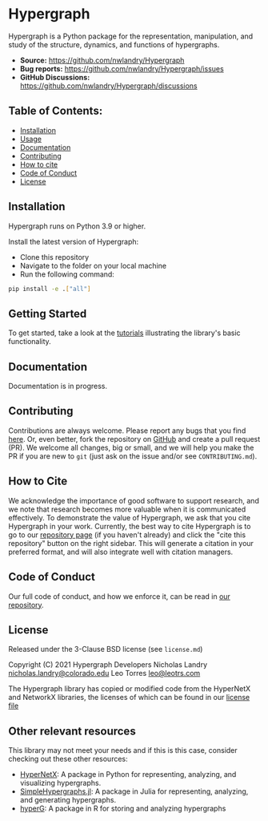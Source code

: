 # Hypergraph

Hypergraph is a Python package for the representation, manipulation, and study of the structure, dynamics, and functions of hypergraphs.

* **Source:** https://github.com/nwlandry/Hypergraph
* **Bug reports:** https://github.com/nwlandry/Hypergraph/issues
* **GitHub Discussions:** https://github.com/nwlandry/Hypergraph/discussions

## Table of Contents:
  - [Installation](#installation)
  - [Usage](#usage)
  - [Documentation](#documentation)
  - [Contributing](#contributing)
  - [How to cite](#how-to-cite)
  - [Code of Conduct](#code-of-conduct)
  - [License](#license)

## Installation

Hypergraph runs on Python 3.9 or higher.

Install the latest version of Hypergraph:
* Clone this repository
* Navigate to the folder on your local machine
* Run the following command:
```sh
pip install -e .["all"]
```

## Getting Started

To get started, take a look at the [tutorials](/tutorials/) illustrating the library's basic functionality.

## Documentation

Documentation is in progress.

## Contributing
Contributions are always welcome. Please report any bugs that you find [here](https://github.com/nwlandry/Hypergraph/issues). Or, even better, fork the repository on [GitHub](https://github.com/nwlandry/Hypergraph) and create a pull request (PR). We welcome all changes, big or small, and we will help you make the PR if you are new to `git` (just ask on the issue and/or see `CONTRIBUTING.md`).

## How to Cite

We acknowledge the importance of good software to support research, and we note
that research becomes more valuable when it is communicated effectively. To
demonstrate the value of Hypergraph, we ask that you cite Hypergraph in your work.
Currently, the best way to cite Hypergraph is to go to our
[repository page](https://github.com/nwlandry/Hypergraph) (if you haven't already) and
click the "cite this repository" button on the right sidebar. This will generate
a citation in your preferred format, and will also integrate well with citation managers.

## Code of Conduct

Our full code of conduct, and how we enforce it, can be read in [our repository](https://github.com/nwlandry/Hypergraph/blob/main/CODE_OF_CONDUCT.md).

## License
Released under the 3-Clause BSD license (see `license.md`)

Copyright (C) 2021 Hypergraph Developers
Nicholas Landry <nicholas.landry@colorado.edu>
Leo Torres <leo@leotrs.com>

The Hypergraph library has copied or modified code from the HyperNetX and NetworkX libraries, the licenses of which can be found in our [license file](https://github.com/nwlandry/Hypergraph/blob/main/license.md)

## Other relevant resources
This library may not meet your needs and if this is this case, consider checking out these other resources:
* [HyperNetX](https://pnnl.github.io/HyperNetX): A package in Python for representing, analyzing, and visualizing hypergraphs.
* [SimpleHypergraphs.jl](https://pszufe.github.io/SimpleHypergraphs.jl/v0.1/): A package in Julia for representing, analyzing, and generating hypergraphs.
* [hyperG](https://cran.r-project.org/web/packages/HyperG/index.html): A package in R for storing and analyzing hypergraphs